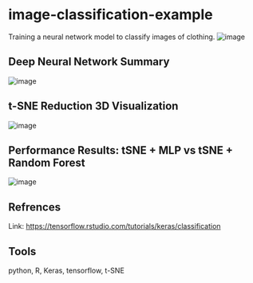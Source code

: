 # image-classification-example


Training a neural network model to classify images of clothing.
![image](https://github.com/Aldridgexvii/image-classification-example/assets/28933637/1d4a9f97-5d60-49dc-8105-c6e910c16039)


## Deep Neural Network Summary
![image](https://github.com/Aldridgexvii/image-classification-example/assets/28933637/f4311aa3-2a3e-443b-954b-301bf4e0f699)


## t-SNE Reduction 3D Visualization 
![image](https://github.com/Aldridgexvii/image-classification-example/assets/28933637/109cc511-3b16-4531-918f-6548fccfc3ed)


## Performance Results: tSNE + MLP vs tSNE + Random Forest
![image](https://github.com/Aldridgexvii/image-classification-example/assets/28933637/7ec0e30e-98e2-4af8-adf5-4e3cb0b52162)


## Refrences
Link: https://tensorflow.rstudio.com/tutorials/keras/classification

## Tools
python, R, Keras, tensorflow, t-SNE
